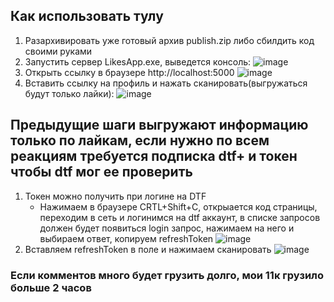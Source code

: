 ## Как использовать тулу
1. Разархивировать уже готовый архив publish.zip либо сбилдить код своими руками
2. Запустить сервер LikesApp.exe, выведется консоль:
![image](https://github.com/user-attachments/assets/e442a859-cfd7-481d-b266-8d7b1f188e66)
3. Открыть ссылку в браузере http://localhost:5000
![image](https://github.com/user-attachments/assets/d65d725b-1c24-43cb-85d3-0d1f6f7dc4c1)
4. Вставить ссылку на профиль и нажать сканировать(выгружаться будут только лайки):
![image](https://github.com/user-attachments/assets/59232d8f-ea3e-416b-a117-db5ca38ba07d)
## Предыдущие шаги выгружают информацию только по лайкам, если нужно по всем реакциям требуется подписка dtf+ и токен чтобы dtf мог ее проверить
1. Токен можно получить при логине на DTF
   - Нажимаем в браузере CRTL+Shift+C, открыается код страницы, переходим в сеть и логинимся на dtf аккаунт, в списке запросов должен будет появиться login запрос, нажимаем на него и выбираем ответ, копируем refreshToken
![image](https://github.com/user-attachments/assets/01e2556f-9d64-4d93-84b1-6eca9c03793c)
2. Вставляем refreshToken в поле и нажимаем сканировать
   ![image](https://github.com/user-attachments/assets/f4b28782-c5a9-4564-8b4a-137c85f601c7)


### Если комментов много будет грузить долго, мои 11к грузило больше 2 часов





